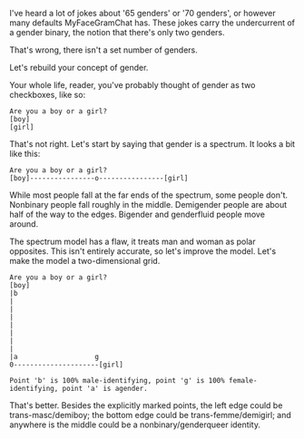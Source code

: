 I've heard a lot of jokes about '65 genders' or '70 genders', or however many defaults MyFaceGramChat has.
These jokes carry the undercurrent of a gender binary, the notion that there's only two genders.

That's wrong, there isn't a set number of genders.

Let's rebuild your concept of gender.

Your whole life, reader, you've probably thought of gender as two checkboxes, like so:

    Are you a boy or a girl?
    [boy]
    [girl]

That's not right.
Let's start by saying that gender is a spectrum.
It looks a bit like this:

    Are you a boy or a girl?
    [boy]----------------o----------------[girl]

While most people fall at the far ends of the spectrum, some people don't.
Nonbinary people fall roughly in the middle.
Demigender people are about half of the way to the edges.
Bigender and genderfluid people move around.

The spectrum model has a flaw, it treats man and woman as polar opposites.
This isn't entirely accurate, so let's improve the model.
Let's make the model a two-dimensional grid.

    Are you a boy or a girl?
    [boy]
    |b
    |
    |
    |
    |
    |
    |
    |
    |a                   g
    0---------------------[girl]

    Point 'b' is 100% male-identifying, point 'g' is 100% female-identifying, point 'a' is agender.

That's better.
Besides the explicitly marked points, the left edge could be trans-masc/demiboy; the bottom edge could be trans-femme/demigirl; and anywhere is the middle could be a nonbinary/genderqueer identity.


